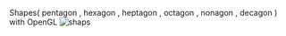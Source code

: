 Shapes( pentagon , hexagon , heptagon , octagon , nonagon , decagon ) with OpenGL
![shaps](https://user-images.githubusercontent.com/30018823/46821976-06789680-cd3f-11e8-99fd-7e18b64d0618.png)
